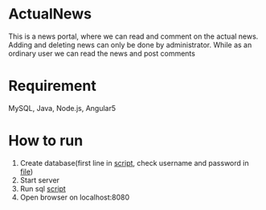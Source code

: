 # ActualNews
This is a news portal, where we can read and comment on the actual news. Adding and deleting news can only be done by administrator. 
While as an ordinary user we can read the news and post comments

# Requirement
MySQL, Java, Node.js, Angular5 

# How to run
1. Create database(first line in [script](https://github.com/npilipovic86/ActualNews/blob/master/Server/sql/db-init.sql),
check username and password in [file](https://github.com/npilipovic86/ActualNews/blob/master/Server/src/main/resources/application.properties))
2. Start server
3. Run sql [script](https://github.com/npilipovic86/ActualNews/blob/master/Server/sql/db-init.sql)
4. Open browser on localhost:8080

